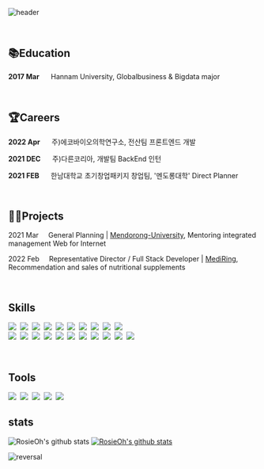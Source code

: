 ![header](https://capsule-render.vercel.app/api?type=slice&color=auto&height=300&section=header&text=capsule%20render&fontSize=90)

<br>

## **📚Education**
**2017 Mar**&nbsp;&nbsp;&nbsp;&nbsp;&nbsp;&nbsp;Hannam University, Globalbusiness & Bigdata major

<br>

## **🏆Careers**
**2022 Apr**&nbsp;&nbsp;&nbsp;&nbsp;&nbsp;&nbsp;주)에코바이오의학연구소, 전산팀 프론트엔드 개발

**2021 DEC**&nbsp;&nbsp;&nbsp;&nbsp;&nbsp;&nbsp;주)다른코리아, 개발팀 BackEnd 인턴

**2021 FEB**&nbsp;&nbsp;&nbsp;&nbsp;&nbsp;&nbsp;한남대학교 초기창업패키지 창업팀, '멘도롱대학' Direct Planner

<br>


## **🧑‍💻Projects**
2021 Mar&nbsp;&nbsp; &nbsp;
General Planning |  [Mendorong-University](http://mendorong-university.com/), Mentoring integrated management Web for Internet

2022 Feb&nbsp;&nbsp; &nbsp;
Representative Director / Full Stack Developer |  [MediRing](http://mendorong-university.com/), Recommendation and sales of nutritional supplements 
<!-- **2021 May**&nbsp;&nbsp; &nbsp;
Full stack development and UI design |  [WISH BOARD](https://play.google.com/store/apps/details?id=com.hyeeyoung.wishboard), Wishlist integrated management app for Android

**2020 Sep**&nbsp;&nbsp;&nbsp;&nbsp;&nbsp;&nbsp;Full stack development and UI design | [PICK](https://github.com/yougjinc/Pick), Voting app to help you choose for Android

**2019 Oct**&nbsp;&nbsp;&nbsp;&nbsp;&nbsp;&nbsp;&nbsp;Android development | [냉장GO](https://github.com/youngjinc/NaengjanGo), Refrigerator ingredients management app for Android 

&nbsp;&nbsp;&nbsp;&nbsp;&nbsp;&nbsp;&nbsp;&nbsp;&nbsp;&nbsp;&nbsp;&nbsp;&nbsp;&nbsp;&nbsp;&nbsp;&nbsp;&nbsp;&nbsp;&nbsp;&nbsp;&nbsp;Sungshin Women's University Software Competition, a bronze statue in the lower grades -->

<br>

## **Skills**
<img src="https://img.shields.io/badge/R-3DFC84?style=flat-square&logo=R&logoColor=black"/>&nbsp;
<img src="https://img.shields.io/badge/Python-3DFC84?style=flat-square&logo=Python&logoColor=black"/>&nbsp;
<img src="https://img.shields.io/badge/Django-3DFC84?style=flat-square&logo=Django&logoColor=black"/>&nbsp;
<img src="https://img.shields.io/badge/Flask-3DFC84?style=flat-square&logo=Flask&logoColor=black"/>&nbsp;
<img src="https://img.shields.io/badge/NumPy-3DFC84?style=flat-square&logo=NumPy&logoColor=black"/>&nbsp;
<img src="https://img.shields.io/badge/Pandas-3DFC84?style=flat-square&logo=Pandas&logoColor=black"/>&nbsp;
<img src="https://img.shields.io/badge/MatPlotlib-3DFC84?style=flat-square&logo=MatPlotlib&logoColor=black"/>&nbsp;
<img src="https://img.shields.io/badge/Scipy-3DFC84?style=flat-square&logo=Scipy&logoColor=black"/>&nbsp;
<img src="https://img.shields.io/badge/Tensorflow-3DFC84?style=flat-square&logo=Tensorflow&logoColor=black"/>&nbsp;
<img src="https://img.shields.io/badge/Keras-3DFC84?style=flat-square&logo=Keras&logoColor=black"/>&nbsp;
</br>
<img src="https://img.shields.io/badge/Java-3DFC84?style=flat-square&logo=Java&logoColor=black"/>&nbsp;
<img src="https://img.shields.io/badge/Spring-3DFC84?style=flat-square&logo=Spring&logoColor=black"/>&nbsp;
<img src="https://img.shields.io/badge/aws-3DFC84?style=flat-square&logo=amazon-aws&logoColor=black"/>&nbsp;
<img src="https://img.shields.io/badge/Node.js-3DFC84?style=flat-square&logo=Node.js&logoColor=black"/>&nbsp;
<img src="https://img.shields.io/badge/React-3DFC84?style=flat-square&logo=React&logoColor=black"/>&nbsp;
<img src="https://img.shields.io/badge/three.js-3DFC84?style=flat-square&logo=three.js&logoColor=black"/>&nbsp;
<img src="https://img.shields.io/badge/PHP-3DFC84?style=flat-square&logo=PHP&logoColor=black"/>&nbsp;
<img src="https://img.shields.io/badge/MySQL-3DFC84?style=flat-square&logo=MySQL&logoColor=black"/>&nbsp;
<img src="https://img.shields.io/badge/JavaScript-3dFF84?style=flat-square&logo=JavaScript&logoColor=black"/>&nbsp;
<img src="https://img.shields.io/badge/HTML5-3DFC84?style=flat-square&logo=HTML5&logoColor=black"/>&nbsp;
<img src="https://img.shields.io/badge/CSS3-3DFC84?style=flat-square&logo=CSS3&logoColor=black"/>&nbsp;
 

<br>

## **Tools**
<img src="https://img.shields.io/badge/Figma-97ddf4?style=flat-square&logo=figma&logoColor=black"/>&nbsp;
<img src="https://img.shields.io/badge/Illustrator-97ddf4?style=flat-square&logo=adobeillustrator&logoColor=black"/>&nbsp;
<img src="https://img.shields.io/badge/Git-97ddf4?style=flat-square&logo=git&logoColor=black"/>&nbsp;
<img src="https://img.shields.io/badge/Slack-97ddf4?style=flat-square&logo=slack&logoColor=black"/>&nbsp;
<img src="https://img.shields.io/badge/Notion-97ddf4?style=flat-square&logo=notion&logoColor=black"/>&nbsp;
</p>

## **stats**
![RosieOh's github stats](https://github-readme-stats.vercel.app/api?username=RosieOh&show_icons=true)
[![RosieOh's github stats](https://github-readme-stats.vercel.app/api/top-langs/?username=RosieOh&show_icons=true&hide_border=true&title_color=004386&icon_color=004386&layout=compact)](https://github.com/RosieOh)


![reversal](https://capsule-render.vercel.app/api?type=slice&reversal=true&color=auto&height=300&section=header&text=Hi!%20Rosie'sProfile&fontSize=90)
